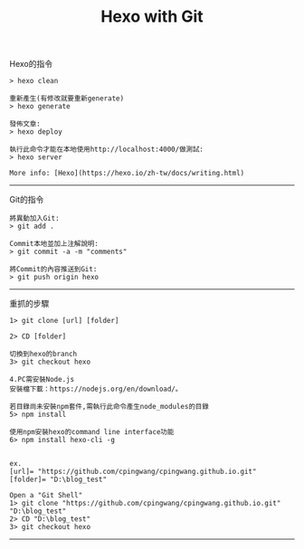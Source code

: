 ﻿---
title: Hexo with Git
---


Hexo的指令

    > hexo clean
    
	重新產生(有修改就要重新generate)
    > hexo generate
    
    發佈文章:
    > hexo deploy
    
	執行此命令才能在本地使用http://localhost:4000/做測試:
    > hexo server
    
    More info: [Hexo](https://hexo.io/zh-tw/docs/writing.html)
---
Git的指令

    將異動加入Git:
    > git add .
    
    Commit本地並加上注解說明:
    > git commit -a -m "comments"
    
    將Commit的內容推送到Git:
    > git push origin hexo

---
重抓的步驟
    
	1> git clone [url] [folder]
	
    2> CD [folder]
	
	切換到hexo的branch
    3> git checkout hexo
	
    4.PC需安裝Node.js    
    安裝檔下載：https://nodejs.org/en/download/。

    若目錄尚未安裝npm套件,需執行此命令產生node_modules的目錄
    5> npm install
	
    使用npm安裝hexo的command line interface功能
    6> npm install hexo-cli -g
	
	
    ex.
    [url]= "https://github.com/cpingwang/cpingwang.github.io.git"
    [folder]= "D:\blog_test"
	
    Open a "Git Shell"
    1> git clone "https://github.com/cpingwang/cpingwang.github.io.git" "D:\blog_test"
    2> CD "D:\blog_test"
    3> git checkout hexo
	
	
---
